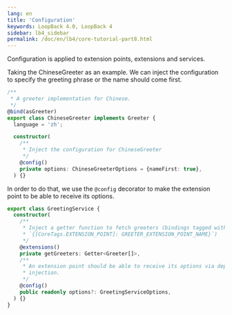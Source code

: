 ```yaml
---
lang: en
title: 'Configuration'
keywords: LoopBack 4.0, LoopBack 4
sidebar: lb4_sidebar
permalink: /doc/en/lb4/core-tutorial-part8.html
---
```


Configuration is applied to extension points, extensions and services.

Taking the ChineseGreeter as an example. We can inject the configuration to
specify the greeting phrase or the name should come first.

```ts
/**
 * A greeter implementation for Chinese.
 */
@bind(asGreeter)
export class ChineseGreeter implements Greeter {
  language = 'zh';

  constructor(
    /**
     * Inject the configuration for ChineseGreeter
     */
    @config()
    private options: ChineseGreeterOptions = {nameFirst: true},
  ) {}

```

In order to do that, we use the `@config` decorator to make the extension point
to be able to receive its options.

```ts
export class GreetingService {
  constructor(
    /**
     * Inject a getter function to fetch greeters (bindings tagged with
     * `{[CoreTags.EXTENSION_POINT]: GREETER_EXTENSION_POINT_NAME}`)
     */
    @extensions()
    private getGreeters: Getter<Greeter[]>,
    /**
     * An extension point should be able to receive its options via dependency
     * injection.
     */
    @config()
    public readonly options?: GreetingServiceOptions,
  ) {}
}
```
